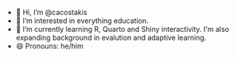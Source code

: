 - 👋 Hi, I’m @cacostakis
- 👀 I’m interested in everything education.
- 🌱 I’m currently learning R, Quarto and Shiny interactivity. I'm also expanding background in evalution and adaptive learning.
- 😄 Pronouns: he/him

